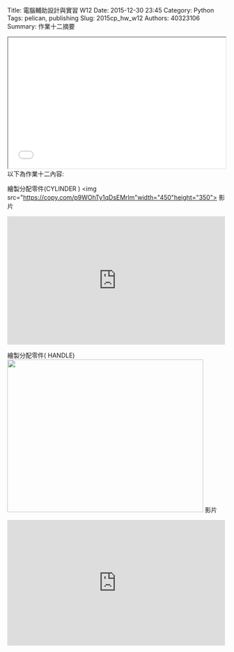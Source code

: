 Title: 電腦輔助設計與實習  W12
Date: 2015-12-30 23:45
Category: Python
Tags: pelican, publishing
Slug: 2015cp_hw_w12
Authors: 40323106
Summary: 作業十二摘要

<iframe src="40323106_cp_w12_p.html" width="500" height="300"></iframe>
以下為作業十二內容:

繪製分配零件(CYLINDER )
<img src="https://copy.com/p9WOhTy1qDsEMrlm"width="450"height="350">
影片
<p>
<iframe src="https://player.vimeo.com/video/150781188" width="500" height="294" frameborder="0" webkitallowfullscreen mozallowfullscreen allowfullscreen></iframe> 
</p>
繪製分配零件( HANDLE)
<img src="https://copy.com/iOMWxA7C7jzBOs0O"width="450"height="350">
影片
<p>
<iframe src="https://player.vimeo.com/video/150770345" width="500" height="288" frameborder="0" webkitallowfullscreen mozallowfullscreen allowfullscreen></iframe> 
</p>